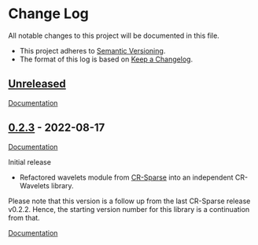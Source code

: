 # Change Log
All notable changes to this project will be documented in this file.

* This project adheres to [Semantic Versioning](https://semver.org/spec/v2.0.0.html).
* The format of this log is based on [Keep a Changelog](https://keepachangelog.com/en/1.0.0/).

## [Unreleased]

[Documentation](https://cr-wavelets.readthedocs.io/en/latest/)


## [0.2.3] - 2022-08-17

[Documentation](https://cr-wavelets.readthedocs.io/en/v0.2.3/)

Initial release

* Refactored wavelets module from [CR-Sparse]((https://cr-sparse.readthedocs.io/en/v0.2.2/))
  into an independent CR-Wavelets library.

Please note that this version is a follow up from the last CR-Sparse release v0.2.2.
Hence, the starting version number for this library is a continuation from that.

[Documentation](https://cr-wavelets.readthedocs.io/en/latest/)

[Unreleased]: https://github.com/carnotresearch/cr-wavelets/compare/v0.2.3...HEAD
[0.2.3]: https://github.com/carnotresearch/cr-sparse/releases/tag/v0.2.3